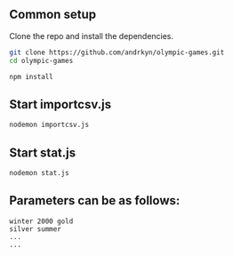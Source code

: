 ## Common setup

Clone the repo and install the dependencies.

```bash
git clone https://github.com/andrkyn/olympic-games.git
cd olympic-games
```

```bash
npm install
```

## Start importcsv.js

```bash - import athlete_events.csv to olympic_history.db
nodemon importcsv.js
```

## Start stat.js

```bash - creating a histogram with parameters
nodemon stat.js
```
## Parameters can be as follows:

```fin winter
winter 2000 gold
silver summer
...
...
```



